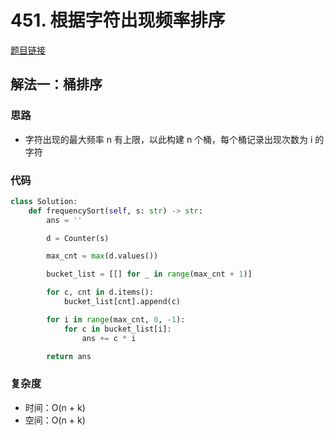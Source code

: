 # 451. 根据字符出现频率排序

[题目链接](https://leetcode.cn/problems/sort-characters-by-frequency/description/)

## 解法一：桶排序

### 思路

- 字符出现的最大频率 n 有上限，以此构建 n 个桶，每个桶记录出现次数为 i 的字符

### 代码

```py
class Solution:
    def frequencySort(self, s: str) -> str:
        ans = ''

        d = Counter(s)

        max_cnt = max(d.values())

        bucket_list = [[] for _ in range(max_cnt + 1)]

        for c, cnt in d.items():
            bucket_list[cnt].append(c)

        for i in range(max_cnt, 0, -1):
            for c in bucket_list[i]:
                ans += c * i

        return ans
```

### 复杂度

- 时间：O(n + k)
- 空间：O(n + k)
